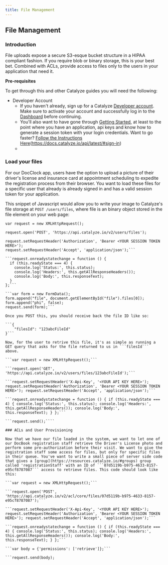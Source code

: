 ```yaml
---
title: File Management
---
```


## File Management

### Introduction

File uploads expose a secure S3-esque bucket structure in a HIPAA compliant fashion. If you require blob or binary storage, this is your best bet. Combined with ACLs, provide access to files only to the users in your application that need it.

**Pre-requisites**

To get through this and other Catalyze guides you will need the following:

- Developer Account
    * If you haven't already, sign up for a Catalyze [Developer account](https://dashboard.catalyze.io). Make sure to activate your account and successfully log in to the [Dashboard](https://dashboard.catalyze.io) before continuing.
    * You'll also want to have gone through [Getting Started](https://docs.catalyze.io/guides/api/latest/getting_started/README.html), at least to the point where  you have an application, api keys and know how to generate a session token with your login credentials. Want to go faster? [Follow the Instructions Here]()(https://docs.catalyze.io/api/latest/#sign-in)
    *


### Load your files

For our DocClock app, users have the option to upload a picture of their driver's license and insurance card at appointment scheduling to expedite the registration process from their browser. You want to load these files for a specific user that already is already signed in and has a valid session token for your application.

This snippet of Javascript would allow you to write your image to Catalyze's file storage at ```POST /users/files```, where file is an binary object stored in the file element on your web page:

```var request = new XMLHttpRequest();```

```request.open('POST', 'https://api.catalyze.io/v2/users/files');```

```request.setRequestHeader('X-Api-Key', '<YOUR API KEY HERE>');
request.setRequestHeader('Authorization', 'Bearer <YOUR SESSION TOKEN HERE>');
request.setRequestHeader('Accept', 'application/json');```

```request.onreadystatechange = function () {
  if (this.readyState === 4) {
    console.log('Status:', this.status);
    console.log('Headers:', this.getAllResponseHeaders());
    console.log('Body:', this.responseText);
  }
};```

```var form = new FormData();
form.append("file", document.getElementById("file").files[0]);
form.append("phi", false);
request.send(form);```

Once you POST this, you should receive back the file ID like so:

```{
    "filesId": "123abcFileId"
}```

Now, for the user to retrive this file, it's as simple as running a GET query that asks for the file returned to us in ```filesId``` above.

```var request = new XMLHttpRequest();```

```request.open('GET', 'https://api.catalyze.io/v2/users/files/123abcFileId');```

```request.setRequestHeader('X-Api-Key', '<YOUR API KEY HERE>'); request.setRequestHeader('Authorization', 'Bearer <YOUR SESSION TOKEN HERE>'); request.setRequestHeader('Accept', 'application/json');```

```request.onreadystatechange = function () { if (this.readyState === 4) { console.log('Status:', this.status); console.log('Headers:', this.getAllResponseHeaders()); console.log('Body:', this.responseText); } };```

```request.send();````

### ACLs and User Provisioning

Now that we have our file loaded in the system, we want to let one of our DocBook registration staff retrieve the Driver's License photo and perform some pre-authorization before their visit. We want to give the registration staff some access for files, but only for specific files in their queue. You've want to write a small piece of server side code that gives a [group](https://resources.catalyze.io/#groups) group called 'registrationStaff' with an ID of ```07d5119b-b975-4633-8157-e95cf8787087``` access to retrieve files. This code should look like this:

```var request = new XMLHttpRequest();```

```request.open('POST', 'https://api.catalyze.io/v2/acl/core/files/07d5119b-b975-4633-8157-e95cf8787087');```

```request.setRequestHeader('X-Api-Key', '<YOUR API KEY HERE>'); request.setRequestHeader('Authorization', 'Bearer <YOUR SESSION TOKEN HERE>'); request.setRequestHeader('Accept', 'application/json');```

```request.onreadystatechange = function () { if (this.readyState === 4) { console.log('Status:', this.status); console.log('Headers:', this.getAllResponseHeaders()); console.log('Body:', this.responseText); } };```

```var body = {'permissions': ['retrieve']};```

```request.send(body);
```




